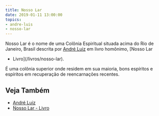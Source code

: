 ```yaml
---
title: Nosso Lar
date: 2019-01-11 13:00:00
topics: 
- andre-luis
- nosso-lar
---
```


Nosso Lar é o nome de uma Colônia Espiritual situada acima do Rio de Janeiro,
Brasil descrita por [André Luiz](/bio/andre-luiz) em livro homônimo, [Nosso Lar
- Livro](/livros/nosso-lar).

É uma colônia superior onde residem em sua maioria, bons espíritos e espíritos
em recuperação de reencarnações recentes.

## Veja Também
* [André Luiz](/bio/andre-luiz)
* [Nosso Lar - Livro](/livros/nosso-lar)

